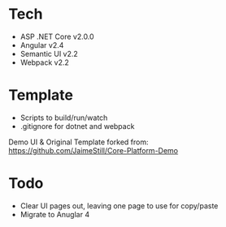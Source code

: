 # Tech

- ASP .NET Core v2.0.0
- Angular v2.4
- Semantic UI v2.2
- Webpack v2.2

# Template

- Scripts to build/run/watch
- .gitignore for dotnet and webpack

Demo UI & Original Template forked from: https://github.com/JaimeStill/Core-Platform-Demo

# Todo

- Clear UI pages out, leaving one page to use for copy/paste
- Migrate to Anuglar 4